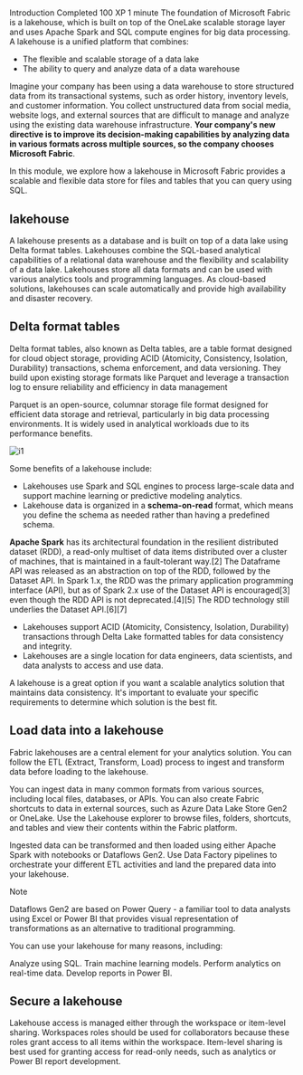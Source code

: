 # **[](https://learn.microsoft.com/training/paths/implement-lakehouse-microsoft-fabric/)**

Introduction
Completed
100 XP
1 minute
The foundation of Microsoft Fabric is a lakehouse, which is built on top of the OneLake scalable storage layer and uses Apache Spark and SQL compute engines for big data processing. A lakehouse is a unified platform that combines:

- The flexible and scalable storage of a data lake
- The ability to query and analyze data of a data warehouse

Imagine your company has been using a data warehouse to store structured data from its transactional systems, such as order history, inventory levels, and customer information. You collect unstructured data from social media, website logs, and external sources that are difficult to manage and analyze using the existing data warehouse infrastructure. **Your company's new directive is to improve its decision-making capabilities by analyzing data in various formats across multiple sources, so the company chooses Microsoft Fabric**.

In this module, we explore how a lakehouse in Microsoft Fabric provides a scalable and flexible data store for files and tables that you can query using SQL.

## lakehouse

A lakehouse presents as a database and is built on top of a data lake using Delta format tables. Lakehouses combine the SQL-based analytical capabilities of a relational data warehouse and the flexibility and scalability of a data lake. Lakehouses store all data formats and can be used with various analytics tools and programming languages. As cloud-based solutions, lakehouses can scale automatically and provide high availability and disaster recovery.

## Delta format tables

Delta format tables, also known as Delta tables, are a table format designed for cloud object storage, providing ACID (Atomicity, Consistency, Isolation, Durability) transactions, schema enforcement, and data versioning. They build upon existing storage formats like Parquet and leverage a transaction log to ensure reliability and efficiency in data management

Parquet is an open-source, columnar storage file format designed for efficient data storage and retrieval, particularly in big data processing environments. It is widely used in analytical workloads due to its performance benefits.

![i1](https://learn.microsoft.com/en-us/training/wwl/get-started-lakehouses/media/lakehouse-components.png)

Some benefits of a lakehouse include:

- Lakehouses use Spark and SQL engines to process large-scale data and support machine learning or predictive modeling analytics.
- Lakehouse data is organized in a **schema-on-read** format, which means you define the schema as needed rather than having a predefined schema.

**Apache Spark** has its architectural foundation in the resilient distributed dataset (RDD), a read-only multiset of data items distributed over a cluster of machines, that is maintained in a fault-tolerant way.[2] The Dataframe API was released as an abstraction on top of the RDD, followed by the Dataset API. In Spark 1.x, the RDD was the primary application programming interface (API), but as of Spark 2.x use of the Dataset API is encouraged[3] even though the RDD API is not deprecated.[4][5] The RDD technology still underlies the Dataset API.[6][7]

- Lakehouses support ACID (Atomicity, Consistency, Isolation, Durability) transactions through Delta Lake formatted tables for data consistency and integrity.
- Lakehouses are a single location for data engineers, data scientists, and data analysts to access and use data.

A lakehouse is a great option if you want a scalable analytics solution that maintains data consistency. It's important to evaluate your specific requirements to determine which solution is the best fit.

## Load data into a lakehouse

Fabric lakehouses are a central element for your analytics solution. You can follow the ETL (Extract, Transform, Load) process to ingest and transform data before loading to the lakehouse.

You can ingest data in many common formats from various sources, including local files, databases, or APIs. You can also create Fabric shortcuts to data in external sources, such as Azure Data Lake Store Gen2 or OneLake. Use the Lakehouse explorer to browse files, folders, shortcuts, and tables and view their contents within the Fabric platform.

Ingested data can be transformed and then loaded using either Apache Spark with notebooks or Dataflows Gen2. Use Data Factory pipelines to orchestrate your different ETL activities and land the prepared data into your lakehouse.

 Note

Dataflows Gen2 are based on Power Query - a familiar tool to data analysts using Excel or Power BI that provides visual representation of transformations as an alternative to traditional programming.

You can use your lakehouse for many reasons, including:

Analyze using SQL.
Train machine learning models.
Perform analytics on real-time data.
Develop reports in Power BI.

## Secure a lakehouse

Lakehouse access is managed either through the workspace or item-level sharing. Workspaces roles should be used for collaborators because these roles grant access to all items within the workspace. Item-level sharing is best used for granting access for read-only needs, such as analytics or Power BI report development.
